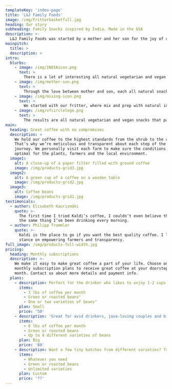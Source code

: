 ```yaml
---
templateKey: 'index-page'
title: 'L&J Family Foods'
image: /img/Fritterbasketfull.jpg
heading: Our story
subheading: Family Snacks inspired by India. Made in the USA
description: >-
  L&J Family Foods was started by a mother and her son for the joy of cooking together and a goal of bringing delicious ethnic family snacks recipes to a naturally focused modern age.  We took a family recipe of a natural fritter that we loved and decided that its important to share this unique product with our friends and local community.  
mainpitch:
  title: >
  description: >
intro:
  blurbs:
    - image: /img/INDIAicon.png
      text: >
        There is a lot of interesting all natural vegetarian and vegan food snacks globally to discover that bring joy and relief to every day.  Our family is from India, and we aim to bring great tasting snacks to local communities in the USA.
    - image: /img/mother-son.png
      text: >
        Through the love between mother and son, each all natural snack is inspired by our family style cooking and the geographical region they originated from.  They have been brought to life for joyful consumption and proudly Made in the USA.
    - image: /img/mixing-icon.png
      text: >
        We started with our fritter, where mix and prep with natural ingredients and cook without any additives.  We use natural preservatives and techniques that have been passed down through generations with love.
    - image: /img/vfcirclelogo.png
      text: >
        The results are all natural vegetarian and vegan snacks that pair really well with your favorite beverages and sauces.  Best part is they are of the finest quality.
main:
  heading: Great coffee with no compromises
  description: >
    We hold our coffee to the highest standards from the shrub to the cup.
    That’s why we’re meticulous and transparent about each step of the coffee’s
    journey. We personally visit each farm to make sure the conditions are
    optimal for the plants, farmers and the local environment.
  image1:
    alt: A close-up of a paper filter filled with ground coffee
    image: /img/products-grid3.jpg
  image2:
    alt: A green cup of a coffee on a wooden table
    image: /img/products-grid2.jpg
  image3:
    alt: Coffee beans
    image: /img/products-grid1.jpg
testimonials:
  - author: Elisabeth Kaurismäki
    quote: >-
      The first time I tried Kaldi’s coffee, I couldn’t even believe that was
      the same thing I’ve been drinking every morning.
  - author: Philipp Trommler
    quote: >-
      Kaldi is the place to go if you want the best quality coffee. I love their
      stance on empowering farmers and transparency.
full_image: /img/products-full-width.jpg
pricing:
  heading: Monthly subscriptions
  description: >-
    We make it easy to make great coffee a part of your life. Choose one of our
    monthly subscription plans to receive great coffee at your doorstep each
    month. Contact us about more details and payment info.
  plans:
    - description: Perfect for the drinker who likes to enjoy 1-2 cups per day.
      items:
        - 3 lbs of coffee per month
        - Green or roasted beans"
        - One or two varieties of beans"
      plan: Small
      price: '50'
    - description: 'Great for avid drinkers, java-loving couples and bigger crowds'
      items:
        - 6 lbs of coffee per month
        - Green or roasted beans
        - Up to 4 different varieties of beans
      plan: Big
      price: '80'
    - description: Want a few tiny batches from different varieties? Try our custom plan
      items:
        - Whatever you need
        - Green or roasted beans
        - Unlimited varieties
      plan: Custom
      price: '??'
---
```

